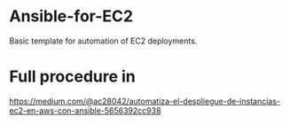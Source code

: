 # Ansible-for-EC2
Basic template for automation of EC2 deployments.

# Full procedure in
https://medium.com/@ac28042/automatiza-el-despliegue-de-instancias-ec2-en-aws-con-ansible-5656392cc938
